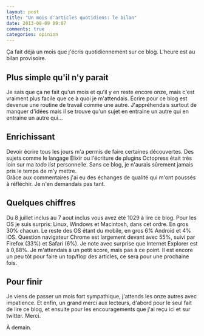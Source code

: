 ```yaml
---
layout: post
title: "Un mois d'articles quotidiens: le bilan"
date: 2013-08-09 09:07
comments: true
categories: opinion
---
```

Ça fait déjà un mois que j'écris quotidiennement sur ce blog. L'heure est
au bilan provisoire.

<!-- more -->

Plus simple qu'il n'y parait
----------------------------
Je sais que ça ne fait qu'un mois et qu'il y en reste encore onze, mais
c'est vraiment plus facile que ce à quoi je m'attendais. Écrire pour ce
blog est devenue une routine de travail comme une autre.
J'appréhendais surtout de manquer d'idées mais il se trouve qu'un sujet en
entraine un autre qui en entraine un autre qui…

Enrichissant
------------
Devoir écrire tous les jours m'a permis de faire certaines découvertes. Des
sujets comme le langage Elixir ou l'écriture de plugins Octopress était très
loin sur ma *todo list* personnelle. Sans ce blog, je n'aurais sûrement jamais
pris le temps de m'y mettre.  
Grâce aux commentaires j'ai eu des échanges de qualité qui m'ont
poussés à réfléchir. Je n'en demandais pas tant.

Quelques chiffres
-----------------
Du 8 juillet inclus au 7 aout inclus vous avez été 1029 à lire ce blog.
Pour les OS je suis surpris: Linux, Windows et Macintosh, dans cet ordre.
En gros 30% chacun. Le reste des OS étant du mobile, en gros 6% Android et
4% iOS. Question navigateur Chrome est largement devant avec 55%, suivi par
Firefox (33%) et Safari (6%). Je note avec surprise que Internet Explorer
est à 0,88%. Je m'attendais à un petit score, mais pas à ce point.
Il est encore un peu tôt pour faire un top/flop des articles, ce sera
pour une prochaine fois.

Pour finir
----------
Je viens de passer un mois fort sympathique, j'attends les onze autres
avec impatience.
Et enfin, un grand merci aux lecteurs, d'abord pour le seul fait de lire ce blog,
et ensuite pour les encouragements que j'ai reçu ici et sur twitter. Merci.

À demain.

